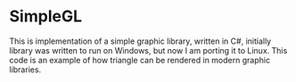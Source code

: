 # SimpleGL
This is implementation of a simple graphic library, written in C#, initially library was written to run on Windows, but now I am porting it to Linux. 
This code is an example of how triangle can be rendered in modern graphic libraries.
